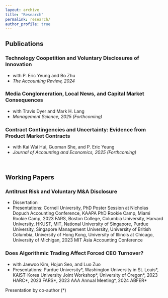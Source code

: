 ```yaml
---
layout: archive
title: "Research"
permalink: research/
author_profile: true
---
```


<h1 style="font-size: 20px; margin-bottom: 5px;">Publications</h1>

### <a style="text-decoration:none" href="https://doi.org/10.2308/TAR-2022-0544">Technology Coopetition and Voluntary Disclosures of Innovation</a> 
  * with P. Eric Yeung and Bo Zhu
  * <em>The Accounting Review, 2024</em>

### <a style="text-decoration:none" href="https://papers.ssrn.com/sol3/papers.cfm?abstract_id=4055618">Media Conglomeration, Local News, and Capital Market Consequences</a> 
  * with Travis Dyer and Mark H. Lang
  * <em>Management Science, 2025 (Forthcoming)</em>

### <a style="text-decoration:none" href="https://doi.org/10.1016/j.jacceco.2024.101743">Contract Contingencies and Uncertainty: Evidence from Product Market Contracts</a> 
  * with Kai Wai Hui, Guoman She, and P. Eric Yeung
  * <em>Journal of Accounting and Economics, 2025 (Forthcoming)</em>

<br>

<h1 style="font-size: 20px;">Working Papers</h1>

### <a style="text-decoration:none" href="https://papers.ssrn.com/sol3/papers.cfm?abstract_id=4381331">Antitrust Risk and Voluntary M&A Disclosure</a> 
  * Dissertation
  * Presentations: Cornell University, PhD Poster Session at Nicholas Dopuch Accounting Conference, KAAPA PhD Rookie Camp, Miami Rookie Camp, 2023 FARS, Boston College, Columbia University, Harvard University, HKUST, MIT, National University of Singapore, Purdue University, Singapore Management University, University of British Columbia, University of Hong Kong, University of Illinois at Chicago, University of Michigan, 2023 MIT Asia Accounting Conference

### <a style="text-decoration:none" href="https://papers.ssrn.com/sol3/papers.cfm?abstract_id=4202175">Does Algorithmic Trading Affect Forced CEO Turnover?</a> 
  * with Jaewoo Kim, Hojun Seo, and Luo Zuo 
  * Presentations: Purdue University\*, Washington University in St. Louis\*, KAIST-Korea University Joint Workshop\*, University of Oregon\*, 2023 HARC\*, 2023 FARS\*, 2023 AAA Annual Meeting\*, 2024 ABFER\*

Presentation by co-author (*)